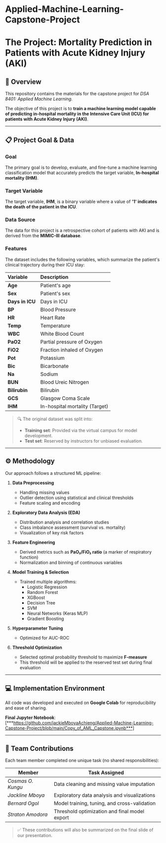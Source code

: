# Applied-Machine-Learning-Capstone-Project

# The Project: Mortality Prediction in Patients with Acute Kidney Injury (AKI)

## 🎯 Overview

This repository contains the materials for the capstone project for **DSA 8401: Applied Machine Learning*.*

The objective of this project is to **train a machine learning model capable of predicting in-hospital mortality in the Intensive Care Unit (ICU) for patients with Acute Kidney Injury (AKI)**.

---

## 📋 Project Goal & Data

### Goal
The primary goal is to develop, evaluate, and fine-tune a machine learning classification model that accurately predicts the target variable, **In-hospital mortality (IHM)**.

### Target Variable
The target variable, **IHM**, is a binary variable where a value of **'1' indicates the death of the patient in the ICU**.

### Data Source
The data for this project is a retrospective cohort of patients with AKI and is derived from the **MIMIC-III database**.

### Features
The dataset includes the following variables, which summarize the patient's clinical trajectory during their ICU stay:

| Variable | Description |
| :--- | :--- |
| **Age** | Patient's age |
| **Sex** | Patient's sex |
| **Days in ICU** | Days in ICU |
| **BP** | Blood Pressure |
| **HR** | Heart Rate |
| **Temp** | Temperature |
| **WBC** | White Blood Count |
| **PaO2** | Partial pressure of Oxygen |
| **FiO2** | Fraction inhaled of Oxygen |
| **Pot** | Potassium |
| **Bic** | Bicarbonate |
| **Na** | Sodium |
| **BUN** | Blood Ureic Nitrogen |
| **Bilirubin** | Bilirubin |
| **GCS** | Glasgow Coma Scale |
| **IHM** | In-hospital mortality (Target) |


> 🔍 The original dataset was split into:
> - **Training set**: Provided via the virtual campus for model development.
> - **Test set**: Reserved by instructors for unbiased evaluation.

---

## ⚙️ Methodology

Our approach follows a structured ML pipeline:

1. **Data Preprocessing**
   - Handling missing values
   - Outlier detection using statistical and clinical thresholds
   - Feature scaling and encoding

2. **Exploratory Data Analysis (EDA)**
   - Distribution analysis and correlation studies
   - Class imbalance assessment (survival vs. mortality)
   - Visualization of key risk factors

3. **Feature Engineering**
   - Derived metrics such as **PaO₂/FiO₂ ratio** (a marker of respiratory function)
   - Normalization and binning of continuous variables

4. **Model Training & Selection**
   - Trained multiple algorithms:
     - Logistic Regression
     - Random Forest
     - XGBoost
     - Decision Tree
     - SVM
     - Neural Networks (Keras MLP)
     - Gradient Boosting
  
5. **Hyperparameter Tuning**
   - Optimized for AUC-ROC

6. **Threshold Optimization**
   - Selected optimal probability threshold to maximize **F-measure**
   - This threshold will be applied to the reserved test set during final evaluation

---

## 💻 Implementation Environment

All code was developed and executed on **Google Colab** for reproducibility and ease of sharing.

**Final Jupyter Notebook**:  [***https://github.com/jackieMboyaAchieng/Applied-Machine-Learning-Capstone-Project/blob/main/Copy_of_AML_Capstone.ipynb***]

---


## 👥 Team Contributions

Each team member completed one unique task (no shared responsibilities):

| Member        | Task Assigned                                  |
|---------------|------------------------------------------------|
| *Cosmas O. Kungu*    | Data cleaning and missing value imputation     |
| *Jackline Mboya*    | Exploratory data analysis and visualizations   |
| *Bernard Ogol*    | Model training, tuning, and cross-validation   |
| *Straton Amodora*    | Threshold optimization and final model export  |

> ✅ These contributions will also be summarized on the final slide of our presentation.
